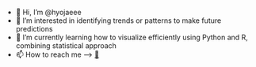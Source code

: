 - 👋 Hi, I’m @hyojaeee
- 👀 I’m interested in identifying trends or patterns to make future predictions
- 🌱 I’m currently learning how to visualize efficiently using Python and R, combining statistical approach 
- 📫 How to reach me --> [:email:](https://mail.google.com/mail/u/0/?fs=1&tf=cm&source=mailto&to=hyojaekim1@gmail.com)

<!---
hyojaeee/hyojaeee is a ✨ special ✨ repository because its `README.md` (this file) appears on your GitHub profile.
You can click the Preview link to take a look at your changes.
--->
